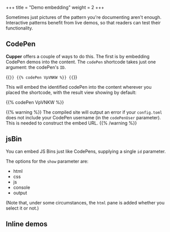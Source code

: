 +++
title = "Demo embedding"
weight = 2
+++

Sometimes just pictures of the pattern you're documenting aren't enough. Interactive patterns benefit from live demos, so that readers can test their functionality.

## CodePen

**Cupper** offers a couple of ways to do this. The first is by embedding CodePen demos into the content. The `codePen` shortcode takes just one argument: the codePen's `ID`.

{{<code>}}
&#x7b;{% codePen VpVNKW %}}
{{</code>}}

This will embed the identified codePen into the content wherever you placed the shortcode, with the result view showing by default:

{{% codePen VpVNKW %}}

{{% warning %}}
The compiled site will output an error if your `config.toml` does not include your CodePen username (in the  `codePenUser` parameter). This is needed to construct the embed URL.
{{% /warning %}}

## jsBin

You can embed JS Bins just like CodePens, supplying a single `id` parameter.


The options for the `show` parameter are:

* html
* css
* js
* console
* output

(Note that, under some circumstances, the `html` pane is added whether you select it or not.)




## Inline demos
